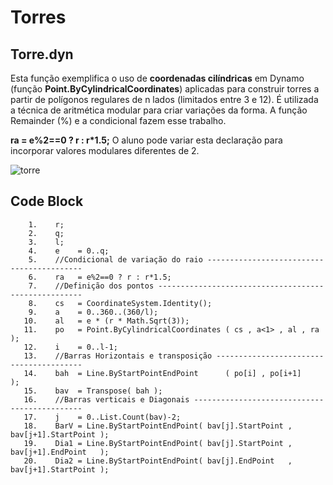 # Torres

## Torre.dyn
Esta função exemplifica o uso de **coordenadas cilíndricas** em Dynamo (função **Point.ByCylindricalCoordinates**) aplicadas para construir torres a partir de polígonos regulares de n lados (limitados entre 3 e 12).
É utilizada a técnica de aritmética modular para criar variações da forma. 
A função Remainder (%) e a condicional fazem esse trabalho.  

**ra = e%2==0 ? r : r*1.5;**    O aluno pode variar esta declaração para incorporar valores modulares diferentes de 2. 

![torre](https://github.com/JLMenegotto/AulasBIM/assets/9437020/b451badd-5201-4e8e-b187-5553ffa24cd7)

## Code Block
        1.    r;
        2.    q;
        3.    l;
        4.    e    = 0..q;
        5.    //Condicional de variação do raio ------------------------------------------
        6.    ra   = e%2==0 ? r : r*1.5;
        7.    //Definição dos pontos -----------------------------------------------------
        8.    cs   = CoordinateSystem.Identity();
        9.    a    = 0..360..(360/l);
       10.    al   = e * (r * Math.Sqrt(3));
       11.    po   = Point.ByCylindricalCoordinates ( cs , a<1> , al , ra );
       12.    i    = 0..l-1;
       13.    //Barras Horizontais e transposição ----------------------------------------  
       14.    bah  = Line.ByStartPointEndPoint      ( po[i] , po[i+1]    );
       15.    bav  = Transpose( bah );
       16.    //Barras verticais e Diagonais ---------------------------------------------
       17.    j    = 0..List.Count(bav)-2;
       18.    BarV = Line.ByStartPointEndPoint( bav[j].StartPoint , bav[j+1].StartPoint );
       19.    Dia1 = Line.ByStartPointEndPoint( bav[j].StartPoint , bav[j+1].EndPoint   );
       20.    Dia2 = Line.ByStartPointEndPoint( bav[j].EndPoint   , bav[j+1].StartPoint );


